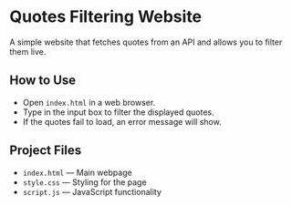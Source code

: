 # Quotes Filtering Website

A simple website that fetches quotes from an API and allows you to filter them live.

## How to Use

- Open `index.html` in a web browser.
- Type in the input box to filter the displayed quotes.
- If the quotes fail to load, an error message will show.

## Project Files

- `index.html` — Main webpage
- `style.css` — Styling for the page
- `script.js` — JavaScript functionality
